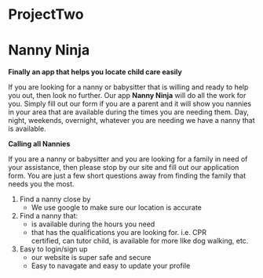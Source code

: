 # ProjectTwo
# Nanny Ninja

**Finally an app that helps you locate child care easily**

If you are looking for a nanny or babysitter that is willing and ready to help you out, then look no further. Our app **Nanny Ninja** will do all the work for you. Simply fill out our form if you are a parent and it will show you nannies in your area that are available during the times you are needing them. Day, night, weekends, overnight, whatever you are needing we have a nanny that is available. 

**Calling all Nannies**

If you are a nanny or babysitter and you are looking for a family in need of your assistance, then please stop by our site and fill out our application form. You are just a few short questions away from finding the family that needs you the most. 

1. Find a nanny close by
    - We use google to make sure our location is accurate
2. Find a nanny that:
    - is available during the hours you need
    - that has the qualifications you are looking for. i.e. CPR  
    certified, can tutor child, is available for more like dog 
    walking, etc.
3. Easy to login/sign up 
    - our website is super safe and secure
    - Easy to navagate and easy to update your profile

